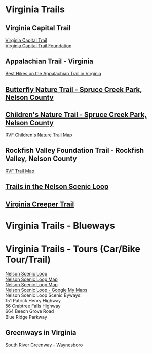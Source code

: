 # Virginia Trails  

## Virginia Capital Trail  
[Virginia Capital Trail](http://virginiacapitaltrail.org/)  
[Virginia Capital Trail Foundation](https://www.flickr.com/photos/virginiacapitaltrail/)


## Appalachian Trail - Virginia
[Best Hikes on the Appalachian Trail in Virginia](http://blog.virginia.org/2016/05/hikes-appalachian-trail-virginia/)  

## [Butterfly Nature Trail - Spruce Creek Park, Nelson County](http://www.rockfishvalley.org/blog/butterfly-nature-trail/)  

## [Children's Nature Trail - Spruce Creek Park, Nelson County](http://www.rockfishvalley.org/blog/childrens-nature-trail/)
[RVF Children's Nature Trail Map](http://www.rockfishvalley.org/blog/wp-content/uploads/RVF-Childrens-Nature-Trail-Map_Layout_Grant_Final_Small-300x238.jpg)  

## Rockfish Valley Foundation Trail - Rockfish Valley, Nelson County
[RVF Trail Map](http://www.rockfishvalley.org/blog/wp-content/uploads/RVF-Trails-Map@2x.jpg)  

## [Trails in the Nelson Scenic Loop](http://www.nelsonscenicloop.com/trails-page/)  

## [Virginia Creeper Trail](http://www.virginia.org/virginiacreepertrail/)  

# Virginia Trails - Blueways  


# Virginia Trails - Tours (Car/Bike Tour/Trail)  

[Nelson Scenic Loop](http://www.nelsonscenicloop.com/)  
[Nelson Scenic Loop Map](http://www.nelsonscenicloop.com/LoopAll1.png)  
[Nelson Scenic Loop Map](http://www.rockfishvalley.org/blog/nelson-scenic-loop-map/)  
[Nelson Scenic Loop - Google My Maps](https://www.google.com/maps/d/u/0/viewer?mid=178LbVHDaMH9lUTUZ7N0oEkq045A&hl=en)  
Nelson Scenic Loop Scenic Byways:  
151 Patrick Henry Highway  
56 Crabtree Falls Highway  
664 Beech Grove Road  
Blue Ridge Parkway  


## Greenways in Virginia  
[South River Greenway - Waynesboro](http://www.waynesboro.va.us/226/South-River-Greenway)  


